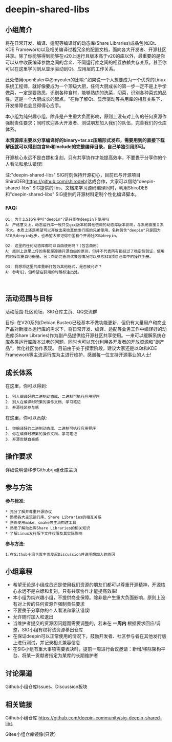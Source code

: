 # deepin-shared-libs

## 小组简介

  将在日常开发、编译、适配等编译好的动态库(Share Libraries)成品包(如Qt、KDE Framework)以及相关编译过程冗余的配置文档，面向各大开发者、开源社区共享。除了你能够得到能够在v20上运行且版本高于v20的库以外，最重要的是你可以从中收获编译参数之间的含义、不同运行库之间的相互依赖共存关系，甚至你可以在这里学习到从显示驱动到Qt、应用层的工作关系。

  此处借用openEuler中@myeuler的比喻:"如果说一个人想要成为一个优秀的Linux系统工程师，就好像要成为一个顶级大厨，任何大厨成长的第一步一定不是上手学做菜，一定是要熟悉，识别各种食材，能够熟练的洗菜，切菜，识别各种菜式的品性。这是一个大厨成长的起点。"在你了解Qt、显示驱动等共用库的相互关系下，开发排障也会显得得心应手。

  本小组为纯兴趣小组，除非是产生重大负面影响，原则上没有对上传的任何资源作强制责任要求；同时欢迎各大开发者、测试朋友加入我们的队伍，完善我们的仓库体系。

  **本资源库主要以分享编译好的binary+tar.xz压缩形式发布，需要用到的直接下载解压就可以得到包含lib和include的完整编译目录，自己单独引用即可。**

  开源核心永远不是白嫖和复刻，只有共享协作才能提高效率，不要畏于分享你的个人看法和承认错误!

  注:"deepin-shared-libs" SIG时刻保持开源初心，目前已与开源项目ShiroDEB(https://github.com/shirodeb)达成合作，大家可以借助"deepin-shared-libs" SIG提供的libs、文档来学习源码编译同时，利用ShiroDEB和"deepin-shared-libs" SIG提供的开源材料定制个性化编译脚本。


### FAQ:
```
Q1: 为什么SIG名字叫"deepin"?是只能在deepin下使用吗
A: 严格意义上，动态运行库一般只受gcc版本和其他依赖的动态库版本影响，与系统直接关系不大。本质上还是希望可以开放出来给其他发行版的兄弟使用，名称包含"deepin"只是因为SIG从deepin起步，也希望大家记得中国有个开源社区叫deepin。

Q2: 这里的任何动态库都可以自由使用吗？(包含商用)
A: 原则上这里上传的库都是遵循开源自由的原则，但并不代表所有都经过了稳定性验证，使用的时候需要自行衡量。另：帮助完善测试兼容情况可以参考SIG项目仓库中的操作手册。

Q3: 我想将这里的库重新打包为其他格式，是否被允许？
A: 参考Q2，但希望在引用的时候标注出处。



```

## 活动范围与目标

活动范围:社区论坛、SIG仓库主页、QQ交流群

目标:
  在V20系列(Debian Buster)已经基本不做功能更新，但仍有大量用户和商业产品对新版本运行库的需求下，将日常开发、编译、适配等业务工作中编译好的动态库(Share Libraries)作为副产品提供给开源社区共享使用。一来可以缓解系统仓库各类运行库版本过老的问题，同时也可以充分利用各开发者的开放资源和"副产品"，优化社区协作表现。
  目前由于处于探索阶段，建议大家还是以Qt和KDE Framework等主流运行库为主进行维护，感谢每一位支持开源事业的人士!


## 成长体系
  在这里，你可以得到:

	1. 别人编译好的二进制动态库、二进制可执行应用程序
	2. 别人在编译时积累的操作文档、学习笔记
	3. 开源社区参与感

  在这里，你可以贡献:

	1. 你编译好的二进制动态库、二进制可执行应用程序
	2. 你在编译时积累的操作文档、学习笔记
	3. 开源贡献自豪感


## 操作要求

详细说明请移步Github小组仓库主页

## 参与方法

**参与标准:**

	* 充分了解并尊重开源协议
	* 熟悉各大主流运行库、Share Libraries的相互关系
	* 熟练使用make、cmake等主流构建工具
	* 熟悉了解动态库Share Libraries的相关知识
	* 了解Linux发行版下文件权限及其实际影响

**参与方法:**

	1.在Github小组仓库主页发起Discussion并说明想加入的原因


## 小组章程

* 希望无论是小组成员还是使用我们资源的朋友们都可以尊重开源精神，开源核心永远不是白嫖和复刻，只有共享协作才能提高效率!
* 本小组为纯兴趣小组，不提供商业保障。除非是产生重大负面影响，原则上没有对上传的任何资源作强制责任要求
* 不要畏于分享你的个人看法和承认错误!
* 允许随时加入和退出
* 当维护者提交的资源因问题而需要调整的，若未在 **一周内** 根据要求回应/调整，SIG小组有权将该资源移出仓库
* 在保证deepin可以正常使用的情况下，鼓励开发者、社区参与者在其他发行版上进行测试，并记录相关兼容信息
* 在SIG小组有重大事项需要表决时，提前一周进行会议邀请：新增/移除架构平台、将某一贡献者指定为某库的长期维护者


## 讨论渠道

Github小组仓库Issues、Discussion板块

## 相关链接

Github小组仓库
	https://github.com/deepin-community/sig-deepin-shared-libs

Gitee小组仓库镜像(只读）
